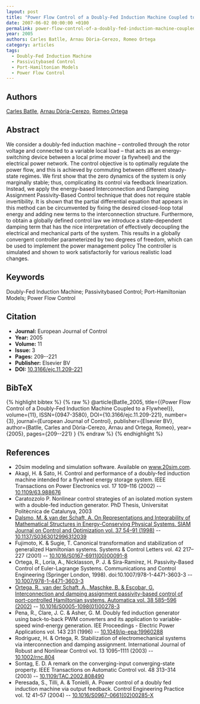 ```yaml
---
layout: post
title: "Power Flow Control of a Doubly-Fed Induction Machine Coupled to a Flywheel"
date: 2007-06-02 00:00:00 +0100
permalink: power-flow-control-of-a-doubly-fed-induction-machine-coupled-to-a-flywheel
year: 2005
authors: Carles Batlle, Arnau Dòria-Cerezo, Romeo Ortega
category: articles
tags:
  - Doubly-Fed Induction Machine
  - Passivitybased Control
  - Port-Hamiltonian Models
  - Power Flow Control
---
```

 
## Authors
[Carles Batlle](authors/carles_batlle), [Arnau Dòria-Cerezo](authors/arnau_doria_cerezo), [Romeo Ortega](authors/romeo_ortega)
 
## Abstract
We consider a doubly-fed induction machine – controlled through the rotor voltage and connected to a variable local load – that acts as an energy-switching device between a local prime mover (a flywheel) and the electrical power network. The control objective is to optimally regulate the power flow, and this is achieved by commuting between different steady-state regimes. We first show that the zero dynamics of the system is only marginally stable; thus, complicating its control via feedback linearization. Instead, we apply the energy-based Interconnection and Damping Assignment Passivity-Based Control technique that does not require stable invertibility. It is shown that the partial differential equation that appears in this method can be circumvented by fixing the desired closed-loop total energy and adding new terms to the interconnection structure. Furthermore, to obtain a globally defined control law we introduce a state-dependent damping term that has the nice interpretation of effectively decoupling the electrical and mechanical parts of the system. This results in a globally convergent controller parameterized by two degrees of freedom, which can be used to implement the power management policy The controller is simulated and shown to work satisfactorily for various realistic load changes.
 
## Keywords
Doubly-Fed Induction Machine; Passivitybased Control; Port-Hamiltonian Models; Power Flow Control
 
## Citation
- **Journal:** European Journal of Control
- **Year:** 2005
- **Volume:** 11
- **Issue:** 3
- **Pages:** 209--221
- **Publisher:** Elsevier BV
- **DOI:** [10.3166/ejc.11.209-221](https://doi.org/10.3166/ejc.11.209-221)
 
## BibTeX
{% highlight bibtex %}
{% raw %}
@article{Batlle_2005,
  title={{Power Flow Control of a Doubly-Fed Induction Machine Coupled to a Flywheel}},
  volume={11},
  ISSN={0947-3580},
  DOI={10.3166/ejc.11.209-221},
  number={3},
  journal={European Journal of Control},
  publisher={Elsevier BV},
  author={Batlle, Carles and Dòria-Cerezo, Arnau and Ortega, Romeo},
  year={2005},
  pages={209--221}
}
{% endraw %}
{% endhighlight %}
 
## References
- 20sim modeling and simulation software. Available on www.20sim.com.
- Akagi, H. & Sato, H. Control and performance of a doubly-fed induction machine intended for a flywheel energy storage system. IEEE Transactions on Power Electronics vol. 17 109–116 (2002) -- [10.1109/63.988676](https://doi.org/10.1109/63.988676)
- Caratozzolo P. Nonlinear control strategies of an isolated motion system with a double-fed induction generator. PhD Thesis, Universitat Politècnica de Catalunya, 2003
- [Dalsmo, M. & van der Schaft, A. On Representations and Integrability of Mathematical Structures in Energy-Conserving Physical Systems. SIAM Journal on Control and Optimization vol. 37 54–91 (1998)](on-representations-and-integrability-of-mathematical-structures-in-energy-conserving-physical-systems) -- [10.1137/S0363012996312039](https://doi.org/10.1137/S0363012996312039)
- Fujimoto, K. & Sugie, T. Canonical transformation and stabilization of generalized Hamiltonian systems. Systems &amp; Control Letters vol. 42 217–227 (2001) -- [10.1016/S0167-6911(00)00091-8](https://doi.org/10.1016/S0167-6911(00)00091-8)
- Ortega, R., Loría, A., Nicklasson, P. J. & Sira-Ramírez, H. Passivity-Based Control of Euler-Lagrange Systems. Communications and Control Engineering (Springer London, 1998). doi:10.1007/978-1-4471-3603-3 -- [10.1007/978-1-4471-3603-3](https://doi.org/10.1007/978-1-4471-3603-3)
- [Ortega, R., van der Schaft, A., Maschke, B. & Escobar, G. Interconnection and damping assignment passivity-based control of port-controlled Hamiltonian systems. Automatica vol. 38 585–596 (2002)](interconnection-and-damping-assignment-passivity-based-control-of-port-controlled-hamiltonian-systems) -- [10.1016/S0005-1098(01)00278-3](https://doi.org/10.1016/S0005-1098(01)00278-3)
- Pena, R., Clare, J. C. & Asher, G. M. Doubly fed induction generator using back-to-back PWM converters and its application to variable-speed wind-energy generation. IEE Proceedings - Electric Power Applications vol. 143 231 (1996) -- [10.1049/ip-epa:19960288](https://doi.org/10.1049/ip-epa:19960288)
- Rodríguez, H. & Ortega, R. Stabilization of electromechanical systems via interconnection and damping assignment. International Journal of Robust and Nonlinear Control vol. 13 1095–1111 (2003) -- [10.1002/rnc.804](https://doi.org/10.1002/rnc.804)
- Sontag, E. D. A remark on the converging-input converging-state property. IEEE Transactions on Automatic Control vol. 48 313–314 (2003) -- [10.1109/TAC.2002.808490](https://doi.org/10.1109/TAC.2002.808490)
- Peresada, S., Tilli, A. & Tonielli, A. Power control of a doubly fed induction machine via output feedback. Control Engineering Practice vol. 12 41–57 (2004) -- [10.1016/S0967-0661(02)00285-X](https://doi.org/10.1016/S0967-0661(02)00285-X)


